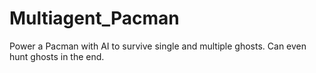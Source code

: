# Multiagent_Pacman

Power a Pacman with AI to survive single and multiple ghosts. Can even hunt ghosts in the end.
